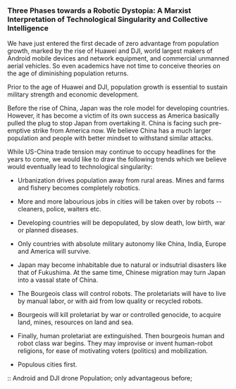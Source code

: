 ### Three Phases towards a Robotic Dystopia: A Marxist Interpretation of Technological Singularity and Collective Intelligence

We have just entered the first decade of zero advantage from population growth, marked by the rise of Huawei and DJI, world largest makers of Android mobile devices and network equipment, and commercial unmanned aerial vehicles. So even academics have not time to conceive theories on the age of diminishing population returns. 

Prior to the age of Huawei and DJI, population growth is essential to sustain military strength and economic development. 

Before the rise of China, Japan was the role model for developing countries. However, it has become a victim of its own success as America basically pulled the plug to stop Japan from overtaking it. China is facing such pre-emptive strike from America now. We believe China has a much larger population and people with better mindset to withstand similar attacks.

While US-China trade tension may continue to occupy headlines for the years to come, we would like to draw the following trends which we believe would eventually lead to technological singularity:

- Urbanization drives population away from rural areas. Mines and farms and fishery becomes completely robotics. 

- More and more labourious jobs in cities will be taken over by robots -- cleaners, police, waiters etc. 

- Developing countries will be depopulated, by slow death, low birth, war or planned diseases. 

- Only countries with absolute military autonomy like China, India, Europe and America will survive. 

- Japan may become inhabitable due to natural or indsutrial disasters like that of Fukushima. At the same time, Chinese migration may turn Japan into a vassal state of China. 

- The Bourgeois class will control robots. The proletariats will have to live by manual labor, or with aid from low quality or recycled robots. 

- Bourgeois will kill proletariat by war or controlled genocide, to acquire land, mines, resources on land and sea. 

- Finally, human proletariat  are extinguished. Then bourgeois human and robot class war begins. They may improvise or invent human-robot religions, for ease of motivating voters (politics) and mobilization. 

- Populous cities first. 


:: Android and DJI drone Population;  only advantageous before;
